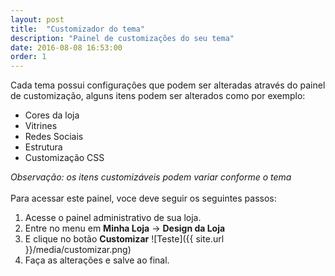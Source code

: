 ```yaml
---
layout: post
title:  "Customizador do tema"
description: "Painel de customizações do seu tema"
date: 2016-08-08 16:53:00
order: 1
---
```


Cada tema possui configurações que podem ser alteradas através do painel de customização, alguns itens podem ser alterados como por exemplo:

* Cores da loja
* Vitrines
* Redes Sociais
* Estrutura
* Customização CSS

_Observação: os itens customizáveis podem variar conforme o tema_ <br><br>
Para acessar este painel, voce deve seguir os seguintes passos:

1. Acesse o painel administrativo de sua loja.
2. Entre no menu em **Minha Loja** -> **Design da Loja**
3. E clique no botão **Customizar**
![Teste]({{ site.url }}/media/customizar.png)
4. Faça as alterações e salve ao final.
